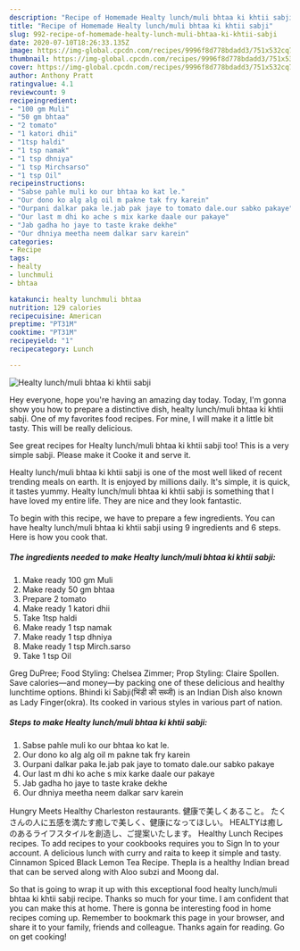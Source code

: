 ```yaml
---
description: "Recipe of Homemade Healty lunch/muli bhtaa ki khtii sabji"
title: "Recipe of Homemade Healty lunch/muli bhtaa ki khtii sabji"
slug: 992-recipe-of-homemade-healty-lunch-muli-bhtaa-ki-khtii-sabji
date: 2020-07-10T18:26:33.135Z
image: https://img-global.cpcdn.com/recipes/9996f8d778bdadd3/751x532cq70/healty-lunchmuli-bhtaa-ki-khtii-sabji-recipe-main-photo.jpg
thumbnail: https://img-global.cpcdn.com/recipes/9996f8d778bdadd3/751x532cq70/healty-lunchmuli-bhtaa-ki-khtii-sabji-recipe-main-photo.jpg
cover: https://img-global.cpcdn.com/recipes/9996f8d778bdadd3/751x532cq70/healty-lunchmuli-bhtaa-ki-khtii-sabji-recipe-main-photo.jpg
author: Anthony Pratt
ratingvalue: 4.1
reviewcount: 9
recipeingredient:
- "100 gm Muli"
- "50 gm bhtaa"
- "2 tomato"
- "1 katori dhii"
- "1tsp haldi"
- "1 tsp namak"
- "1 tsp dhniya"
- "1 tsp Mirchsarso"
- "1 tsp Oil"
recipeinstructions:
- "Sabse pahle muli ko our bhtaa ko kat le."
- "Our dono ko alg alg oil m pakne tak fry karein"
- "Ourpani dalkar paka le.jab pak jaye to tomato dale.our sabko pakaye"
- "Our last m dhi ko ache s mix karke daale our pakaye"
- "Jab gadha ho jaye to taste krake dekhe"
- "Our dhniya meetha neem dalkar sarv karein"
categories:
- Recipe
tags:
- healty
- lunchmuli
- bhtaa

katakunci: healty lunchmuli bhtaa 
nutrition: 129 calories
recipecuisine: American
preptime: "PT31M"
cooktime: "PT31M"
recipeyield: "1"
recipecategory: Lunch

---
```



![Healty lunch/muli bhtaa ki khtii sabji](https://img-global.cpcdn.com/recipes/9996f8d778bdadd3/751x532cq70/healty-lunchmuli-bhtaa-ki-khtii-sabji-recipe-main-photo.jpg)

Hey everyone, hope you're having an amazing day today. Today, I'm gonna show you how to prepare a distinctive dish, healty lunch/muli bhtaa ki khtii sabji. One of my favorites food recipes. For mine, I will make it a little bit tasty. This will be really delicious.

See great recipes for Healty lunch/muli bhtaa ki khtii sabji too! This is a very simple sabji. Please make it Cooke it and serve it.

Healty lunch/muli bhtaa ki khtii sabji is one of the most well liked of recent trending meals on earth. It is enjoyed by millions daily. It's simple, it is quick, it tastes yummy. Healty lunch/muli bhtaa ki khtii sabji is something that I have loved my entire life. They are nice and they look fantastic.


To begin with this recipe, we have to prepare a few ingredients. You can have healty lunch/muli bhtaa ki khtii sabji using 9 ingredients and 6 steps. Here is how you cook that.

<!--inarticleads1-->

##### The ingredients needed to make Healty lunch/muli bhtaa ki khtii sabji:

1. Make ready 100 gm Muli
1. Make ready 50 gm bhtaa
1. Prepare 2 tomato
1. Make ready 1 katori dhii
1. Take 1tsp haldi
1. Make ready 1 tsp namak
1. Make ready 1 tsp dhniya
1. Make ready 1 tsp Mirch.sarso
1. Take 1 tsp Oil


Greg DuPree; Food Styling: Chelsea Zimmer; Prop Styling: Claire Spollen. Save calories—and money—by packing one of these delicious and healthy lunchtime options. Bhindi ki Sabji(भिंडी की सब्जी) is an Indian Dish also known as Lady Finger(okra). Its cooked in various styles in various part of nation. 

<!--inarticleads2-->

##### Steps to make Healty lunch/muli bhtaa ki khtii sabji:

1. Sabse pahle muli ko our bhtaa ko kat le.
1. Our dono ko alg alg oil m pakne tak fry karein
1. Ourpani dalkar paka le.jab pak jaye to tomato dale.our sabko pakaye
1. Our last m dhi ko ache s mix karke daale our pakaye
1. Jab gadha ho jaye to taste krake dekhe
1. Our dhniya meetha neem dalkar sarv karein


Hungry Meets Healthy Charleston restaurants. 健康で美しくあること。 たくさんの人に五感を満たす癒しで美しく、健康になってほしい。 HEALTYは癒しのあるライフスタイルを創造し、ご提案いたします。 Healthy Lunch Recipes recipes. To add recipes to your cookbooks requires you to Sign In to your account. A delicious lunch with curry and raita to keep it simple and tasty. Cinnamon Spiced Black Lemon Tea Recipe. Thepla is a healthy Indian bread that can be served along with Aloo subzi and Moong dal. 

So that is going to wrap it up with this exceptional food healty lunch/muli bhtaa ki khtii sabji recipe. Thanks so much for your time. I am confident that you can make this at home. There is gonna be interesting food in home recipes coming up. Remember to bookmark this page in your browser, and share it to your family, friends and colleague. Thanks again for reading. Go on get cooking!

